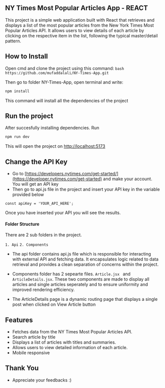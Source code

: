 ## NY Times Most Popular Articles App - REACT
This project is a simple web application built with React that retrieves and displays a list of the most popular articles from the New York Times Most Popular Articles API. It allows users to view details of each article by clicking on the respective item in the list, following the typical master/detail pattern.

## How to Install
Open cmd and clone the project using this command:
```bash https://github.com/mufaddalali/NY-Times-App.git```

Then go to folder NY-Times-App, open terminal and write:

```bash
npm install
```
This command will install all the dependencies of the project

## Run the project
After succesfully installing dependencies. Run
```bash
npm run dev
```
This will open the project on [http://localhost:5173](http://localhost:5173)

## Change the API Key
- Go to [https://developers.nytimes.com/get-started/](https://developer.nytimes.com/get-started) and make your account. You will get an API key
- Then go to api.js file in the project and insert your API key in the variable provided below

```
const apiKey = 'YOUR_API_HERE';
```

Once you have inserted your API you will see the results.

#### Folder Structure
There are 2 sub folders in the project.

```1. Api```
```2. Components```


- The api folder contains api.js file which is responsible for interacting with external API and fetching data. It encapsulates logic related to data retrieval and provides a clean separation of concerns within the project.
  
- Components folder has 2 sepearte files. ```Article.jsx ``` and ```ArticleDetails.jsx```. These two components are made to display all articles and single articles seperately and to ensure uniformity and improved rendering efficiency.

 - The ArticleDetails page is a dynamic routing page that displays a single post when clicked on View Article button

## Features

- Fetches data from the NY Times Most Popular Articles API.
- Search article by title
- Displays a list of articles with titles and summaries.
- Allows users to view detailed information of each article.
- Mobile responsive

## Thank You
- Appreciate your feedbacks :)
